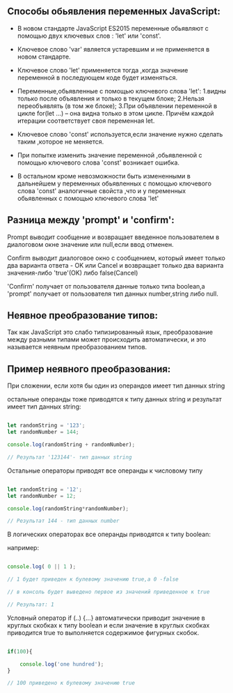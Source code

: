
## Cпособы обьявления переменных JavaScript:

 - В новом стандарте JavaScript ES2015 переменные обьявляют с помощью двух ключевых слов : 'let' или  'const'.

- Ключевое слово 'var' является устаревшим и не применяется в новом стандарте.

- Ключевое слово 'let' применяется тогда ,когда значение переменной в последующем коде будет изменяться.
 
- Переменные,обьявленные с помощью ключевого слова 'let':
    1.видны только после объявления и только в текущем блоке;
    2.Нельзя переобъявлять (в том же блоке);
    3.При объявлении переменной в цикле for(let ...) – она видна только в этом цикле. Причём каждой итерации соответствует своя переменная let.

-  Ключевое слово 'const' используется,если значение нужно сделать таким ,которое не меняется.

- При попытке изменить значение переменной ,обьявленной с помощью ключевого слова 'const' возникает ошибка.

- В остальном кроме невозможности быть измененными в дальнейшем у переменных обьявленных с помощью ключевого слова 'const' аналогичные свойста ,что и у переменных обьявленных с помощью ключевого слова 'let'

## Разница между 'prompt' и 'confirm':

</hr>

Prompt выводит сообщение и возвращает введенное пользователем в диалоговом окне значение  или null,если ввод отменен.

Confirm выводит диалоговое окно с сообщением, который имеет только два варианта ответа - OK или Cancel и возвращает только два варианта значения-либо 'true'(OK) либо false(Cancel) 

'Сonfirm'   получает от пользователя данные только типа boolean,а 'prompt' получает от пользователя тип данных number,string либо null.

## Неявное преобразование типов:

Так как JavaScript это слабо типизированный язык, преобразование между разными типами может происходить автоматически, и это называется неявным преобразованием типов.


## Пример неявного преобразования:

При сложении, если хотя бы один из операндов имеет тип данных string 

 остальные операнды тоже  приводятся к типу данных string и результат имеет тип данных string:

```js

let randomString = '123';
let randomNumber = 144;

console.log(randomString + randomNumber);

// Результат '123144'- тип данных string

```

</hr>

Остальные операторы приводят все операнды к числовому типу

```js

let randomString = '12';
let randomNumber = 12;

console.log(randomString*randomNumber);

// Результат 144 - тип данных number

```

</hr>

В логических операторах все операнды приводятся к типу boolean:

например:

```js

console.log( 0 || 1 );

// 1 будет приведен к булевому значению true,а 0 -false  

// в консоль будет выведено первое из значений приведенное к true

// Результат: 1

```
</hr>

Условный оператор if (..) {...} автоматически приводит значение в круглых скобках к типу boolean и если значение в круглых скобках приводится  true то выполняется содержимое фигурных скобок.

```js

if(100){

    console.log('one hundred');
}

// 100 приведено к булевому значению true 



```

